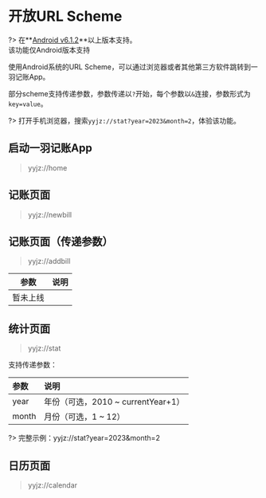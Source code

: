# 开放URL Scheme

?> 在**[Android v6.1.2](https://www.coolapk.com/apk/kylec.me.lightbookkeeping)**以上版本支持。<br>该功能仅Android版本支持

使用Android系统的URL Scheme，可以通过浏览器或者其他第三方软件跳转到一羽记账App。

部分scheme支持传递参数，参数传递以`?`开始，每个参数以`&`连接，参数形式为`key=value`。

?> 打开手机浏览器，搜索`yyjz://stat?year=2023&month=2`，体验该功能。

## 启动一羽记账App

> yyjz://home

## 记账页面

> yyjz://newbill

## 记账页面（传递参数）

> yyjz://addbill

| 参数     | 说明 |
| -------- | ---- |
| 暂未上线 |      |

## 统计页面

> yyjz://stat

支持传递参数：

| 参数  | 说明                               |
| :---- | :--------------------------------- |
| year  | 年份（可选，2010 ~ currentYear+1） |
| month | 月份（可选，1 ~ 12）               |

?> 完整示例：yyjz://stat?year=2023&month=2

## 日历页面

> yyjz://calendar